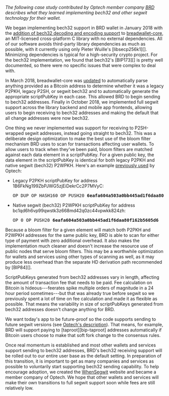 *The following case study contributed by Optech member company [BRD][]
describes what they learned implementing bech32 and other segwit
technology for their wallet.*

We began implementing bech32 support in BRD wallet in January 2018 with the
[addition of bech32 decoding and encoding support][brd pr1] to
[breadwallet-core][], an MIT-licensed cross-platform C library
with no external dependencies.  All of our software avoids
third-party library dependencies as much as possible, with it currently
using only Pieter Wuille's [libsecp256k1][].  Minimizing dependencies is
typical for a high-security crypto project. For the bech32
implementation, we found that bech32's [BIP173][] is pretty well
documented, so there were no specific issues that were complex to
deal with.

In March 2018, breadwallet-core was [updated][brd pr2] to automatically parse
anything provided as a Bitcoin address to determine whether it was a
legacy P2PKH, legacy P2SH, or segwit bech32 and to automatically
generate the appropriate scriptPubKey in each case.  This allowed BRD to
begin sending to bech32 addresses.  Finally in October 2018, we
implemented full segwit support across the library backend and mobile
app frontends, allowing users to begin receiving to bech32 addresses and
making the default that all change addresses were now bech32.

One thing we never implemented was support for receiving to
P2SH-wrapped segwit addresses, instead going straight to bech32.  This
was a deliberate design optimization to make the best use of the bloom
filter mechanism BRD uses to scan for transactions affecting user
wallets.  To allow users to track when they've been paid, bloom filters
are matched against each data element in a scriptPubKey.  For a given
public key, the data element in the scriptPubKey is identical for both
legacy P2PKH and native segwit (bech32) P2WPKH.  Here's an example
[previously used][identical spk data] by Optech:

- Legacy P2PKH scriptPubKey for address 1B6FkNg199ZbPJWG5zjEiDekrCc2P7MVyC:

  <pre>OP_DUP OP_HASH160 OP_PUSH20 <b>6eafa604a503a0bb445ad1f6daa80f162b5605d6</b> OP_EQUALVERIFY OP_CHECKSIG</pre>

- Native segwit (bech32) P2WPKH scriptPubKey for address bc1qd6h6vp99qwstk3z668md42q0zc44vpwkk824zh:

  <pre>OP_0 OP_PUSH20 <b>6eafa604a503a0bb445ad1f6daa80f162b5605d6</b></pre>

Because a bloom filter for a given element will match both P2PKH and
P2WPKH addresses for the same public key, BRD is able to scan for either
type of payment with zero additional overhead.  It also makes the
implementation much cleaner and doesn't increase the resource use of
public nodes that serve bloom filters.  This may be a worthwhile
optimization for wallets and services using other types of scanning as
well, as it may produce less overhead than the separate HD derivation
path recommended by [BIP84][].

ScriptPubKeys generated from bech32 addresses vary in length, affecting
the amount of transaction fee that needs to be paid.
Fee calculation on Bitcoin is hideous---feerates spike multiple
orders of magnitude in a 24 hour period sometimes---but that was already
true before segwit so we previously spent a lot of time on fee
calculation and made it as flexible as possible.  That means
the variability in size of scriptPubKeys
generated from bech32 addresses doesn't change anything for BRD.

We want today's app to be future-proof so the code supports
sending to future segwit versions (see [Optech's description][bech32
future]).  That means, for example, BRD will support paying to
[taproot][bip-taproot] addresses automatically if Bitcoin users choose
to make that soft fork change to the consensus rules.

Once real momentum is established and most other wallets and services
support sending to bech32 addresses, BRD's bech32 receiving support will
be rolled out to our entire user base as the default setting.  In
preparation of this transition, it is important to get as many companies
and services as possible to voluntarily start supporting bech32 sending
capability.  To help encourage adoption, we created the [WhenSegwit][]
website and became a member company of Optech.  We hope that other wallets
and services will make their own transitions to full segwit support soon while
fees are still relatively low.

[BRD]: https://brd.com/
[brd pr1]: https://github.com/breadwallet/breadwallet-core/commit/2b17fe44619442c31f8a47c175f84b8992933346
[brd pr2]: https://github.com/breadwallet/breadwallet-core/commit/fd0abb92b07e41429e1170fb56716965cc7b64ab
[breadwallet-core]: https://github.com/breadwallet/breadwallet-core/
[identical spk data]: /en/bech32-sending-support/#sending-to-a-legacy-address
[bech32 future]: /en/bech32-sending-support/#automatic-bech32-support-for-future-soft-forks
[whensegwit]: https://whensegwit.com/

